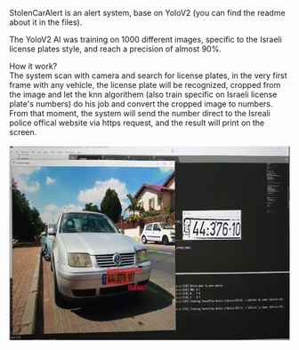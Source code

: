 StolenCarAlert is an alert system, base on YoloV2 (you can find the readme about it in the files).<br>

The YoloV2 AI was training on 1000 different images, specific to the Israeli license plates style, and reach a precision of almost 90%.

How it work?<br>
The system scan with camera and search for license plates,
in the very first frame with any vehicle, the license plate will be recognized,
cropped from the image and let the knn algorithem (also train specific on Israeli license plate's numbers) do his job and convert the cropped image to numbers.
From that moment, the system will send the number direct to the Isreali police offical website via https request, and the result will print on the screen.
<br><br>
<img src="https://github.com/Yogranov/StolenCarAlert/blob/master/README_MEDIA/demo.jpg" width="700" height="350" />
